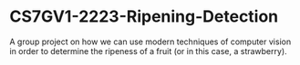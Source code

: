 # CS7GV1-2223-Ripening-Detection
A group project on how we can use modern techniques of computer vision in order to determine the ripeness of a fruit (or in this case, a strawberry).
